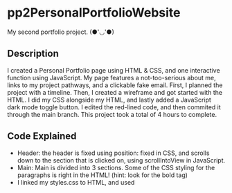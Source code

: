 # pp2PersonalPortfolioWebsite
My second portfolio project. (●'◡'●) 

## Description
I created a Personal Portfolio page using HTML & CSS, and one interactive function using JavaScript. My page features a not-too-serious about me, links to my project pathways, and a clickable fake email. First, I planned the project with a timeline. Then, I created a wireframe and got started with the HTML. I did my CSS alongside my HTML, and lastly added a JavaScript dark mode toggle button. I edited the red-lined code, and then commited it through the main branch. This project took a total of 4 hours to complete. 

## Code Explained
* Header: the header is fixed using position: fixed in CSS, and scrolls down to the section that is clicked on, using scrollIntoView in JavaScript. 
* Main: Main is divided into 3 sections. Some of the CSS styling for the paragraphs is right in the HTML! (hint: look for the bold tag)
* I linked my styles.css to HTML, and used <script> to link script.js
* Semantic HTML was used throughout to make the site easy to read and accessible
* Media queries for laptop, tablet, and mobile devices change the body's font size, header, h1 font-size, and nav li margin.
* The toggle button changes the body's background color to black and font color to pink! ![It'SSoPrettyGradySmithGIF](https://github.com/suz-ana-j/pp2PersonalPortfolioWebsite/assets/83844920/de6c0ef4-c5ed-4ab7-af9f-e9f9cdd404a6)


## How To Use
Click on the nav buttons to find that section of the page. Watch as my github links change to pink when hovered over, and click on the links to see my portfolio projects so far (including this one)! Send a fake email to my fake email address, and have fun ❤️

## Technologies
I'm learning more about Visual Studio Code with each new project. I used VS code for this project, but the process of commit and push origin main were different this time; I found buttons that pretty much do all of that for me. I used Ai & my memory to write code for this project.


## Copyright
Copyright (c) 2024 suz-ana-j 
MIT License
